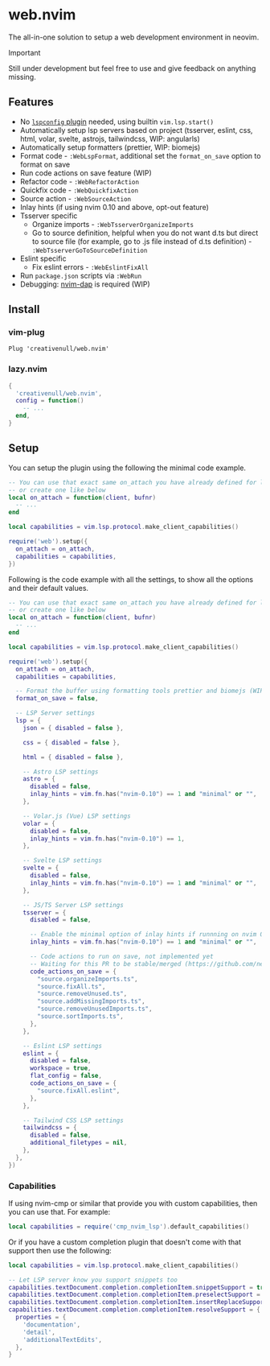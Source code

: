 # web.nvim

The all-in-one solution to setup a web development environment in neovim.

> [!IMPORTANT]
> Still under development but feel free to use and give feedback on anything missing.

## Features

- No [`lspconfig` plugin][lspconfig-url] needed, using builtin `vim.lsp.start()`
- Automatically setup lsp servers based on project (tsserver, eslint, css, html, volar, svelte, astrojs, tailwindcss, WIP: angularls)
- Automatically setup formatters (prettier, WIP: biomejs)
- Format code - `:WebLspFormat`, additional set the `format_on_save` option to format on save
- Run code actions on save feature (WIP)
- Refactor code - `:WebRefactorAction`
- Quickfix code - `:WebQuickfixAction`
- Source action - `:WebSourceAction`
- Inlay hints (if using nvim 0.10 and above, opt-out feature)
- Tsserver specific
  - Organize imports - `:WebTsserverOrganizeImports`
  - Go to source definition, helpful when you do not want d.ts but direct to source file (for example, go to .js file instead of d.ts definition) - `:WebTsserverGoToSourceDefinition`
- Eslint specific
  - Fix eslint errors - `:WebEslintFixAll`
- Run `package.json` scripts via `:WebRun`
- Debugging: [nvim-dap][nvim-dap-url] is required (WIP)

## Install

### vim-plug

```vimscript
Plug 'creativenull/web.nvim'
```


### lazy.nvim

```lua
{
  'creativenull/web.nvim',
  config = function()
    -- ...
  end,
}
```

## Setup

You can setup the plugin using the following the minimal code example.

```lua
-- You can use that exact same on_attach you have already defined for lspconfig
-- or create one like below
local on_attach = function(client, bufnr)
  -- ...
end

local capabilities = vim.lsp.protocol.make_client_capabilities()

require('web').setup({
  on_attach = on_attach,
  capabilities = capabilities,
})
```

Following is the code example with all the settings, to show all the options and
their default values.

```lua
-- You can use that exact same on_attach you have already defined for lspconfig
-- or create one like below
local on_attach = function(client, bufnr)
  -- ...
end

local capabilities = vim.lsp.protocol.make_client_capabilities()

require('web').setup({
  on_attach = on_attach,
  capabilities = capabilities,

  -- Format the buffer using formatting tools prettier and biomejs (WIP), if available
  format_on_save = false,

  -- LSP Server settings
  lsp = {
    json = { disabled = false },

    css = { disabled = false },

    html = { disabled = false },

    -- Astro LSP settings
    astro = {
      disabled = false,
      inlay_hints = vim.fn.has("nvim-0.10") == 1 and "minimal" or "",
    },

    -- Volar.js (Vue) LSP settings
    volar = {
      disabled = false,
      inlay_hints = vim.fn.has("nvim-0.10") == 1,
    },

    -- Svelte LSP settings
    svelte = {
      disabled = false,
      inlay_hints = vim.fn.has("nvim-0.10") == 1 and "minimal" or "",
    },

    -- JS/TS Server LSP settings
    tsserver = {
      disabled = false,

      -- Enable the minimal option of inlay hints if runnning on nvim 0.10 or above
      inlay_hints = vim.fn.has("nvim-0.10") == 1 and "minimal" or "",

      -- Code actions to run on save, not implemented yet
      -- Waiting for this PR to be stable/merged (https://github.com/neovim/neovim/pull/22598)
      code_actions_on_save = {
        "source.organizeImports.ts",
        "source.fixAll.ts",
        "source.removeUnused.ts",
        "source.addMissingImports.ts",
        "source.removeUnusedImports.ts",
        "source.sortImports.ts",
      },
    },

    -- Eslint LSP settings
    eslint = {
      disabled = false,
      workspace = true,
      flat_config = false,
      code_actions_on_save = {
        "source.fixAll.eslint",
      },
    },

    -- Tailwind CSS LSP settings
    tailwindcss = {
      disabled = false,
      additional_filetypes = nil,
    },
  },
})
```

### Capabilities

If using nvim-cmp or similar that provide you with custom capabilities, then you
can use that. For example:

```lua
local capabilities = require('cmp_nvim_lsp').default_capabilities()
```

Or if you have a custom completion plugin that doesn't come with that support
then use the following:

```lua
local capabilities = vim.lsp.protocol.make_client_capabilities()

-- Let LSP server know you support snippets too
capabilities.textDocument.completion.completionItem.snippetSupport = true
capabilities.textDocument.completion.completionItem.preselectSupport = true
capabilities.textDocument.completion.completionItem.insertReplaceSupport = true
capabilities.textDocument.completion.completionItem.resolveSupport = {
  properties = {
    'documentation',
    'detail',
    'additionalTextEdits',
  },
}
```

[lspconfig-url]: https://github.com/neovim/nvim-lspconfig
[mason-url]: https://github.com/williamboman/mason.nvim
[nvim-dap-url]: https://github.com/mfussenegger/nvim-dap
